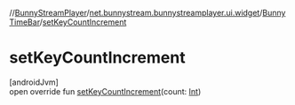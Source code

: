 //[BunnyStreamPlayer](../../../index.md)/[net.bunnystream.bunnystreamplayer.ui.widget](../index.md)/[BunnyTimeBar](index.md)/[setKeyCountIncrement](set-key-count-increment.md)

# setKeyCountIncrement

[androidJvm]\
open override fun [setKeyCountIncrement](set-key-count-increment.md)(count: [Int](https://kotlinlang.org/api/latest/jvm/stdlib/kotlin-stdlib/kotlin/-int/index.html))
